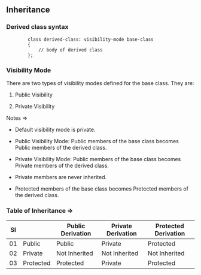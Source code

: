 ## Inheritance

### Derived class syntax

            class derived-class: visibility-mode base-class
            {
                // body of derived class
            };

### Visibility Mode

There are two types of visibility modes defined for the base class. They are:

1. Public Visibility

2. Private Visibility

Notes =>

- Default visibility mode is private.

- Public Visibility Mode: Public members of the base class becomes Public members of the derived class.

- Private Visibility Mode: Public members of the base class becomes Private members of the derived class.

- Private members are never inherited.

- Protected members of the base class becomes Protected members of the derived class.

### Table of Inheritance =>

| Sl  |           | Public Derivation | Private Derivation | Protected Derivation |
| --- | --------- | ----------------- | ------------------ | -------------------- |
| 01  | Public    | Public            | Private            | Protected            |
| 02  | Private   | Not Inherited     | Not Inherited      | Not Inherited        |
| 03  | Protected | Protected         | Private            | Protected            |
